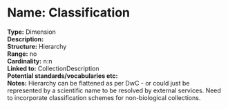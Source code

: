 **Name:** Classification  
======
**Type:** Dimension  
**Description:**  
**Structure:**	Hierarchy  
**Range:**	no  
**Cardinality:**	n:n  
**Linked to:**	CollectionDescription  
**Potential standards/vocabularies etc:**  
**Notes:** Hierarchy can be flattened as per DwC - or could just be represented by a scientific name to be resolved by external services.
Need to incorporate classification schemes for non-biological collections.	
